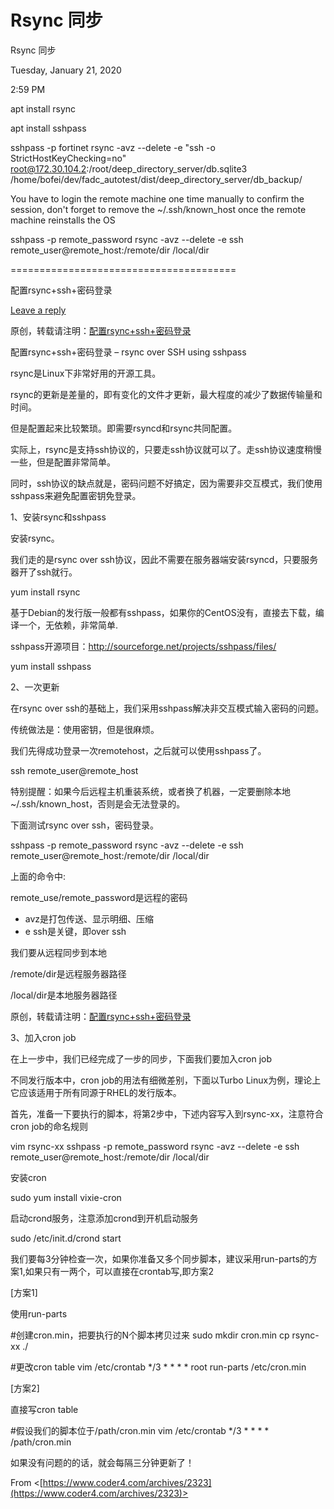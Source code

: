 # Rsync 同步

Rsync 同步

Tuesday, January 21, 2020

2:59 PM

apt install rsync

apt install sshpass

sshpass -p fortinet rsync -avz --delete -e "ssh -o StrictHostKeyChecking=no" root@172.30.104.2:/root/deep_directory_server/db.sqlite3 /home/bofei/dev/fadc_autotest/dist/deep_directory_server/db_backup/

You have to login the remote machine one time manually to confirm the session, don't forget to remove the ~/.ssh/known_host once the remote machine reinstalls the OS

sshpass -p remote_password rsync -avz --delete -e ssh remote_user@remote_host:/remote/dir /local/dir

=======================================

配置rsync+ssh+密码登录

[Leave a reply](https://www.coder4.com/archives/2323#respond)

原创，转载请注明：[配置rsync+ssh+密码登录](http://www.coder4.com/archives/2323)

配置rsync+ssh+密码登录 – rsync over SSH using sshpass

rsync是Linux下非常好用的开源工具。

rsync的更新是差量的，即有变化的文件才更新，最大程度的减少了数据传输量和时间。

但是配置起来比较繁琐。即需要rsyncd和rsync共同配置。

实际上，rsync是支持ssh协议的，只要走ssh协议就可以了。走ssh协议速度稍慢一些，但是配置非常简单。

同时，ssh协议的缺点就是，密码问题不好搞定，因为需要非交互模式，我们使用sshpass来避免配置密钥免登录。

1、安装rsync和sshpass

安装rsync。

我们走的是rsync over ssh协议，因此不需要在服务器端安装rsyncd，只要服务器开了ssh就行。

yum install rsync

基于Debian的发行版一般都有sshpass，如果你的CentOS没有，直接去下载，编译一个，无依赖，非常简单.

sshpass开源项目：http://sourceforge.net/projects/sshpass/files/

yum install sshpass

2、一次更新

在rsync over ssh的基础上，我们采用sshpass解决非交互模式输入密码的问题。

传统做法是：使用密钥，但是很麻烦。

我们先得成功登录一次remotehost，之后就可以使用sshpass了。

ssh remote_user@remote_host

特别提醒：如果今后远程主机重装系统，或者换了机器，一定要删除本地~/.ssh/known_host，否则是会无法登录的。

下面测试rsync over ssh，密码登录。

sshpass -p remote_password rsync -avz --delete -e ssh remote_user@remote_host:/remote/dir /local/dir

上面的命令中:

remote_use/remote_password是远程的密码

- avz是打包传送、显示明细、压缩
- e ssh是关键，即over ssh

我们要从远程同步到本地

/remote/dir是远程服务器路径

/local/dir是本地服务器路径

原创，转载请注明：[配置rsync+ssh+密码登录](http://www.coder4.com/archives/2323)

3、加入cron job

在上一步中，我们已经完成了一步的同步，下面我们要加入cron job

不同发行版本中，cron job的用法有细微差别，下面以Turbo Linux为例，理论上它应该适用于所有同源于RHEL的发行版本。

首先，准备一下要执行的脚本，将第2步中，下述内容写入到rsync-xx，注意符合cron job的命名规则

vim rsync-xx
sshpass -p remote_password rsync -avz --delete -e ssh remote_user@remote_host:/remote/dir /local/dir

安装cron

sudo yum install vixie-cron

启动crond服务，注意添加crond到开机启动服务

sudo /etc/init.d/crond start

我们要每3分钟检查一次，如果你准备又多个同步脚本，建议采用run-parts的方案1,如果只有一两个，可以直接在crontab写,即方案2

[方案1]

使用run-parts

#创建cron.min，把要执行的N个脚本拷贝过来
sudo mkdir cron.min
cp rsync-xx ./

#更改cron table
vim /etc/crontab
*/3 * * * * root run-parts /etc/cron.min

[方案2]

直接写cron table

#假设我们的脚本位于/path/cron.min
vim /etc/crontab
*/3 * * * * /path/cron.min

如果没有问题的的话，就会每隔三分钟更新了！

From <[https://www.coder4.com/archives/2323](https://www.coder4.com/archives/2323)>